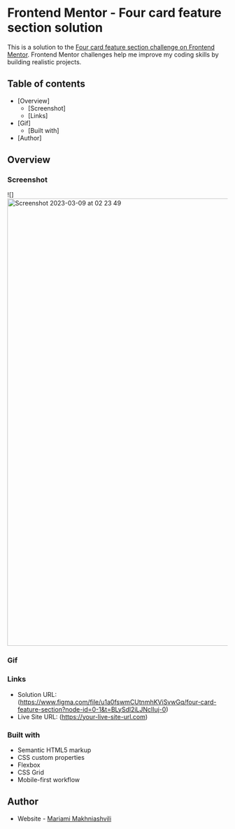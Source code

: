 # Frontend Mentor - Four card feature section solution

This is a solution to the [Four card feature section challenge on Frontend Mentor](https://www.frontendmentor.io/challenges/four-card-feature-section-weK1eFYK). Frontend Mentor challenges help me improve my coding skills by building realistic projects. 

## Table of contents

- [Overview]
  - [Screenshot]
  - [Links]
- [Gif]
  - [Built with]
- [Author]

## Overview

### Screenshot

![] <img width="1024" alt="Screenshot 2023-03-09 at 02 23 49" src="https://user-images.githubusercontent.com/117212859/223891002-3ba9e059-c373-4d52-850c-cd2068222902.png"/>

### Gif

<link href="https://media.giphy.com/media/v1.Y2lkPTc5MGI3NjExMDBhNjU5YzQwYjhjMDQ1MWZkZGQ0ZGIyMzEwYzU3ZmVjYzFkMWFkMiZjdD1n/PMw5ZW3FUaYpjjLmlq/giphy.gif"/>


### Links

- Solution URL: (https://www.figma.com/file/u1a0fswmCUtnmhKViSvwGq/four-card-feature-section?node-id=0-1&t=BLySdl2iLJNclIuj-0)
- Live Site URL: (https://your-live-site-url.com)


### Built with

- Semantic HTML5 markup
- CSS custom properties
- Flexbox
- CSS Grid
- Mobile-first workflow

## Author

- Website - [Mariami Makhniashvili](https://github.com/mariamo101)

